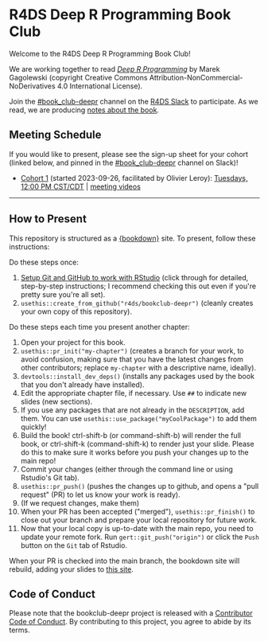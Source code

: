 # R4DS Deep R Programming Book Club

Welcome to the R4DS Deep R Programming Book Club!

We are working together to read [_Deep R Programming_](https://deepr.gagolewski.com/) by Marek Gagolewski (copyright Creative Commons Attribution-NonCommercial-NoDerivatives 4.0 International License).

Join the [#book_club-deepr](https://rfordatascience.slack.com/archives/C05PKHW73R7) channel on the [R4DS Slack](https://r4ds.io/join) to participate.
As we read, we are producing [notes about the book](https://r4ds.io/deepr).

## Meeting Schedule

If you would like to present, please see the sign-up sheet for your cohort (linked below, and pinned in the [#book_club-deepr](https://rfordatascience.slack.com/archives/C05PKHW73R7) channel on Slack)!

- [Cohort 1](https://docs.google.com/spreadsheets/d/1kOjh2VSVPtN_BiynmhEwuy9RoXFFFguBRJ89MdTAfZo/edit?usp=sharing) (started 2023-09-26, facilitated by Olivier Leroy): [Tuesdays, 12:00 PM CST/CDT](https://www.timeanddate.com/worldclock/converter.html?iso=20230926T170000&p1=24&p2=179&p3=1440) | [meeting videos](https://www.youtube.com/playlist?list=PL3x6DOfs2NGgLOd7uiInyAqtJgsLj1x4B)

<hr>


## How to Present

This repository is structured as a [{bookdown}](https://CRAN.R-project.org/package=bookdown) site.
To present, follow these instructions:

Do these steps once:

1. [Setup Git and GitHub to work with RStudio](https://github.com/r4ds/bookclub-setup) (click through for detailed, step-by-step instructions; I recommend checking this out even if you're pretty sure you're all set).
2. `usethis::create_from_github("r4ds/bookclub-deepr")` (cleanly creates your own copy of this repository).

Do these steps each time you present another chapter:

1. Open your project for this book.
2. `usethis::pr_init("my-chapter")` (creates a branch for your work, to avoid confusion, making sure that you have the latest changes from other contributors; replace `my-chapter` with a descriptive name, ideally).
3. `devtools::install_dev_deps()` (installs any packages used by the book that you don't already have installed).
4. Edit the appropriate chapter file, if necessary. Use `##` to indicate new slides (new sections).
5. If you use any packages that are not already in the `DESCRIPTION`, add them. You can use `usethis::use_package("myCoolPackage")` to add them quickly!
6. Build the book! ctrl-shift-b (or command-shift-b) will render the full book, or ctrl-shift-k (command-shift-k) to render just your slide. Please do this to make sure it works before you push your changes up to the main repo!
7. Commit your changes (either through the command line or using Rstudio's Git tab).
8. `usethis::pr_push()` (pushes the changes up to github, and opens a "pull request" (PR) to let us know your work is ready).
9. (If we request changes, make them)
10. When your PR has been accepted ("merged"), `usethis::pr_finish()` to close out your branch and prepare your local repository for future work.
11. Now that your local copy is up-to-date with the main repo, you need to update your remote fork. Run `gert::git_push("origin")` or click the `Push` button on the `Git` tab of Rstudio.

When your PR is checked into the main branch, the bookdown site will rebuild, adding your slides to [this site](https://r4ds.io/deepr).


## Code of Conduct

Please note that the bookclub-deepr project is released with a [Contributor Code of Conduct](https://contributor-covenant.org/version/2/1/CODE_OF_CONDUCT.html). By contributing to this project, you agree to abide by its terms.

